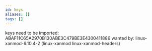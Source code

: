 ```yaml
---
id: keys
aliases: []
tags: []
---
```


keys need to be imported:
     ABAF11C65A2970B130ABE3C479BE3E4300411886 wanted by: linux-xanmod-6.10.4-2 (linux-xanmod linux-xanmod-headers)
